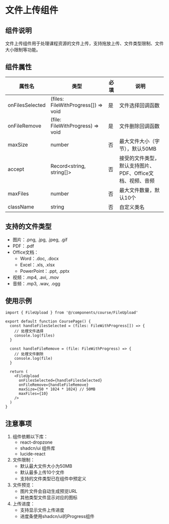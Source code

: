 # 文件上传组件

## 组件说明
文件上传组件用于处理课程资源的文件上传，支持拖放上传、文件类型限制、文件大小限制等功能。

## 组件属性
| 属性名 | 类型 | 必填 | 说明 |
|--------|------|------|------|
| onFilesSelected | (files: FileWithProgress[]) => void | 是 | 文件选择回调函数 |
| onFileRemove | (file: FileWithProgress) => void | 是 | 文件删除回调函数 |
| maxSize | number | 否 | 最大文件大小（字节），默认50MB |
| accept | Record<string, string[]> | 否 | 接受的文件类型，默认支持图片、PDF、Office文档、视频、音频 |
| maxFiles | number | 否 | 最大文件数量，默认10个 |
| className | string | 否 | 自定义类名 |

## 支持的文件类型
- 图片：.png, .jpg, .jpeg, .gif
- PDF：.pdf
- Office文档：
  - Word：.doc, .docx
  - Excel：.xls, .xlsx
  - PowerPoint：.ppt, .pptx
- 视频：.mp4, .avi, .mov
- 音频：.mp3, .wav, .ogg

## 使用示例
```tsx
import { FileUpload } from '@/components/course/FileUpload'

export default function CoursePage() {
  const handleFilesSelected = (files: FileWithProgress[]) => {
    // 处理文件选择
    console.log(files)
  }

  const handleFileRemove = (file: FileWithProgress) => {
    // 处理文件删除
    console.log(file)
  }

  return (
    <FileUpload
      onFilesSelected={handleFilesSelected}
      onFileRemove={handleFileRemove}
      maxSize={50 * 1024 * 1024} // 50MB
      maxFiles={10}
    />
  )
}
```

## 注意事项
1. 组件依赖以下库：
   - react-dropzone
   - shadcn/ui 组件库
   - lucide-react
2. 文件限制：
   - 默认最大文件大小为50MB
   - 默认最多上传10个文件
   - 支持的文件类型已在组件中预定义
3. 文件预览：
   - 图片文件会自动生成预览URL
   - 其他类型文件显示对应的图标
4. 上传进度：
   - 支持显示文件上传进度
   - 进度条使用shadcn/ui的Progress组件 